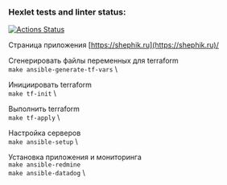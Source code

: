### Hexlet tests and linter status:
[![Actions Status](https://github.com/shephik/devops-for-programmers-project-77/actions/workflows/hexlet-check.yml/badge.svg)](https://github.com/shephik/devops-for-programmers-project-77/actions)


Страница приложения [https://shephik.ru](https://shephik.ru)/


Сгенерировать файлы переменных для terraform \
`make ansible-generate-tf-vars` \

Инициировать terraform \
`make tf-init` \

Выполнить terraform \
`make tf-apply` \

Настройка серверов \
`make ansible-setup` \

Установка приложения и мониторинга \
`make ansible-redmine` \
`make ansible-datadog` \
